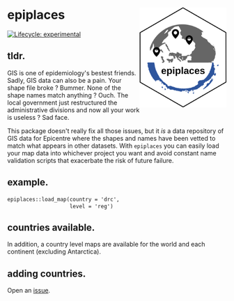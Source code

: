 # epiplaces <img src="man/figures/logo.svg" align="right" width='200'/>
<!-- badges: start -->
[![Lifecycle:
experimental](https://img.shields.io/badge/lifecycle-experimental-orange.svg)](https://www.tidyverse.org/lifecycle/#experimental)
<!-- badges: end -->

## tldr.
GIS is one of epidemiology's bestest friends. Sadly, GIS data can also be a pain. Your shape file broke ? Bummer. None of the shape names match anything ? Ouch. The local government just restructured the administrative divisions and now all your work is useless ? Sad face.

This package doesn't really fix all those issues, but it *is* a data repository of GIS data for Epicentre where the shapes and names have been vetted to match what appears in other datasets. With `epiplaces` you can easily load your map data into whichever project you want and avoid constant name validation scripts that exacerbate the risk of future failure. 

## example.

```{r}
epiplaces::load_map(country = 'drc',
                    level = 'reg')
```

## countries available.
<!-- epimaps:availability -->

In addition, a country level maps are available for the world and each continent (excluding
Antarctica).

## adding countries.
Open an [issue](https://github.com/ceisenhauer/epimaps/issues).


